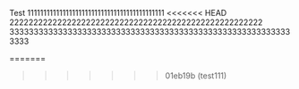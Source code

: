 Test 
1111111111111111111111111111111111111111111
<<<<<<< HEAD
22222222222222222222222222222222222222222222222222222
33333333333333333333333333333333333333333333333333333333333333

=======
>>>>>>> 01eb19b (test111)

